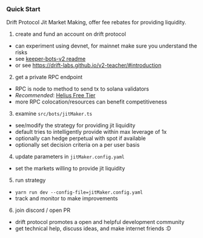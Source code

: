 ### Quick Start

Drift Protocol Jit Market Making, offer fee rebates for providing liquidity.

1. create and fund an account on drift protocol

- can experiment using devnet, for mainnet make sure you understand the risks
- see [keeper-bots-v2 readme](https://github.com/drift-labs/keeper-bots-v2#initialize-user)
- or see https://drift-labs.github.io/v2-teacher/#introduction

2. get a private RPC endpoint

- RPC is node to method to send tx to solana validators
- _Recommended_: [Helius Free Tier](https://dev.helius.xyz/dashboard/app)
- more RPC colocation/resources can benefit competitiveness

3. examine `src/bots/jitMaker.ts`

- see/modify the strategy for providing jit liquidity
- default tries to intelligently provide within max leverage of 1x
- optionally can hedge perpetual with spot if available
- optionally set decision criteria on a per user basis

4. update parameters in `jitMaker.config.yaml`

- set the markets willing to provide jit liquidity

5. run strategy

- `yarn run dev --config-file=jitMaker.config.yaml`
- track and monitor to make improvements

6. join discord / open PR

- drift protocol promotes a open and helpful development community
- get technical help, discuss ideas, and make internet friends :D
